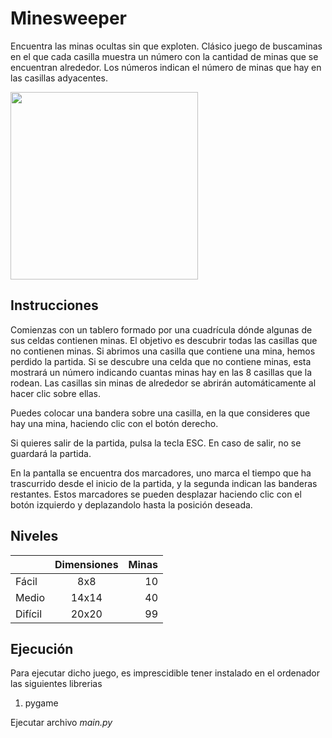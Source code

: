# Minesweeper
Encuentra las minas ocultas sin que exploten. Clásico juego de buscaminas en el que cada casilla muestra un número con la cantidad de minas que se encuentran alrededor. Los números indican el número de minas que hay en las casillas adyacentes.


<img src="https://user-images.githubusercontent.com/113897176/191001273-596a29a4-30df-4560-909c-4c364bed8750.png" width="300">

## Instrucciones
Comienzas con un tablero formado por una cuadrícula dónde algunas de sus celdas contienen minas. El objetivo es descubrir todas las casillas que no contienen minas. Si abrimos una casilla que contiene una mina, hemos perdido la partida. Si se descubre una celda que no contiene minas, esta mostrará un número indicando cuantas minas hay en las 8 casillas que la rodean. Las casillas sin minas de alrededor se abrirán automáticamente al hacer clic sobre ellas.

Puedes colocar una bandera sobre una casilla, en la que consideres que hay una mina, haciendo clic con el botón derecho.

Si quieres salir de la partida, pulsa la tecla ESC. En caso de salir, no se guardará la partida.

En la pantalla se encuentra dos marcadores, uno marca el tiempo que ha trascurrido desde el inicio de la partida, y la segunda indican las banderas restantes.
Estos marcadores se pueden desplazar haciendo clic con el botón izquierdo y deplazandolo hasta la posición deseada.

## Niveles

|           | Dimensiones     | Minas  |
| ----------|:---------:|------:|
| Fácil  | 8x8 | 10 |
| Medio  | 14x14 | 40 |
| Difícil  | 20x20 | 99 |

## Ejecución

Para ejecutar dicho juego, es imprescidible tener instalado en el ordenador las siguientes librerias
1.  pygame

Ejecutar archivo *main.py*
